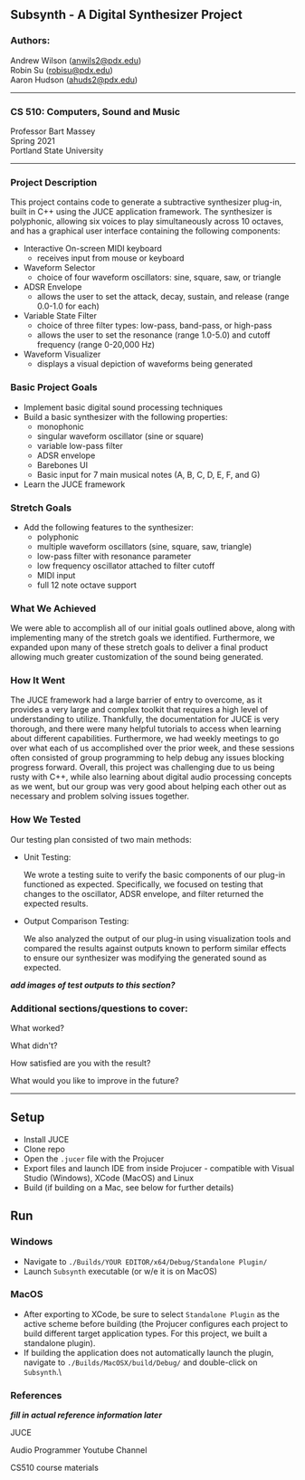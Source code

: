 ## Subsynth - A Digital Synthesizer Project

### Authors: 
Andrew Wilson (anwils2@pdx.edu) <br> 
Robin Su (robisu@pdx.edu) <br>
Aaron Hudson (ahuds2@pdx.edu) <br>

---
### CS 510: Computers, Sound and Music

Professor Bart Massey <br>
Spring 2021 <br>
Portland State University

---
### Project Description

This project contains code to generate a subtractive synthesizer plug-in, built in C++ using the JUCE application framework.  The synthesizer is polyphonic, allowing six voices to play simultaneously across 10 octaves, and has a graphical user interface containing the following components:

- Interactive On-screen MIDI keyboard
  - receives input from mouse or keyboard
- Waveform Selector
  - choice of four waveform oscillators: sine, square, saw, or triangle
- ADSR Envelope
  - allows the user to set the attack, decay, sustain, and release (range 0.0-1.0 for each)
- Variable State Filter
  - choice of three filter types: low-pass, band-pass, or high-pass
  - allows the user to set the resonance (range 1.0-5.0) and cutoff frequency (range 0-20,000 Hz)
- Waveform Visualizer
  - displays a visual depiction of waveforms being generated


### Basic Project Goals
 - Implement basic digital sound processing techniques
 - Build a basic synthesizer with the following properties:
   - monophonic
   - singular waveform oscillator (sine or square)
   - variable low-pass filter
   - ADSR envelope
   - Barebones UI
   - Basic input for 7 main musical notes (A, B, C, D, E, F, and G)
 - Learn the JUCE framework

### Stretch Goals
- Add the following features to the synthesizer:
  - polyphonic
  - multiple waveform oscillators (sine, square, saw, triangle)
  - low-pass filter with resonance parameter
  - low frequency oscillator attached to filter cutoff
  - MIDI input
  - full 12 note octave support

### What We Achieved

We were able to accomplish all of our initial goals outlined above, along with implementing many of the stretch goals we identified.  Furthermore, we expanded upon many of these stretch goals to deliver a final product allowing much greater customization of the sound being generated.

### How It Went

The JUCE framework had a large barrier of entry to overcome, as it provides a very large and complex toolkit that requires a high level of understanding to utilize.  Thankfully, the documentation for JUCE is very thorough, and there were many helpful tutorials to access when learning about different capabilities.  Furthermore, we had weekly meetings to go over what each of us accomplished over the prior week, and these sessions often consisted of group programming to help debug any issues blocking progress forward.  Overall, this project was challenging due to us being rusty with C++, while also learning about digital audio processing concepts as we went, but our group was very good about helping each other out as necessary and problem solving issues together.

### How We Tested

Our testing plan consisted of two main methods:
- Unit Testing:
  
  We wrote a testing suite to verify the basic components of our plug-in functioned as expected.  Specifically, we focused on testing that changes to the oscillator, ADSR envelope, and filter returned the expected results.
  
- Output Comparison Testing:
  
  We also analyzed the output of our plug-in using visualization tools and compared the results against outputs known to perform similar effects to ensure our synthesizer was modifying the generated sound as expected. 
  
***add images of test outputs to this section?***

### Additional sections/questions to cover:
What worked?  

What didn't?  

How satisfied are you with the result?  

What would you like to improve in the future?

---
## Setup

- Install JUCE
- Clone repo
- Open the `.jucer` file with the Projucer
- Export files and launch IDE from inside Projucer - compatible with Visual Studio (Windows), XCode (MacOS) and Linux
- Build (if building on a Mac, see below for further details)

## Run

### Windows
- Navigate to `./Builds/YOUR EDITOR/x64/Debug/Standalone Plugin/`
- Launch `Subsynth` executable (or w/e it is on MacOS)

### MacOS
 - After exporting to XCode, be sure to select `Standalone Plugin` as the active scheme before building (the Projucer configures each project to build different target application types. For this project, we built a standalone plugin). 
 - If building the application does not automatically launch the plugin, navigate to `./Builds/MacOSX/build/Debug/` and double-click on `Subsynth`.\

### References
***fill in actual reference information later***

JUCE

Audio Programmer Youtube Channel

CS510 course materials
